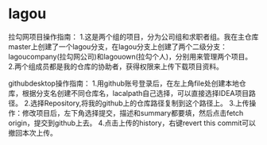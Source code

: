 # lagou

拉勾网项目操作指南： 1.这是两个组的项目，分为公司组和求职者组。我在主仓库master上创建了一个lagou分支，在lagou分支上创建了两个二级分支：lagoucompany(拉勾网公司)和lagouown(拉勾个人)，分别用来管理两个项目。 2.两个组成员都是我的仓库的协助者，获得权限来上传下载项目资料。

githubdesktop操作指南： 1.用github账号登录后，在左上角file处创建本地仓库，根据分支名创建不同仓库名，lacalpath自己选择，可以直接选择IDEA项目路径。
2.选择Repository,将我的github上的仓库路径复制到这个路径上。 3.上传操作：修改项目后，左下角选择提交，描述和summary都要填，然后点击fetch origin，提交到github上去。 4.点击上传的history，右键revert this commit可以撤回本次上传。
